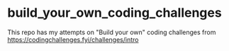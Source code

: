 # build_your_own_coding_challenges
This repo has my attempts on "Build your own" coding challenges from https://codingchallenges.fyi/challenges/intro
